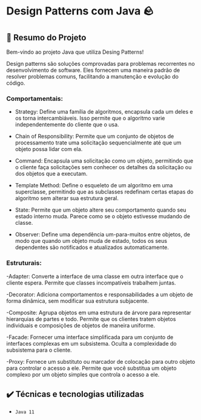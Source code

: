 # Design Patterns com Java 🪨

## 📜 Resumo do Projeto
Bem-vindo ao projeto Java que utiliza Desing Patterns!

Design patterns são soluções comprovadas para problemas recorrentes no desenvolvimento de software. Eles fornecem uma maneira padrão de resolver problemas comuns, facilitando a manutenção e evolução do código.

###  Comportamentais:

- Strategy: Define uma família de algoritmos, encapsula cada um deles e os torna intercambiáveis. Isso permite que o algoritmo varie independentemente do cliente que o usa.

- Chain of Responsibility: Permite que um conjunto de objetos de processamento trate uma solicitação sequencialmente até que um objeto possa lidar com ela.

- Command: Encapsula uma solicitação como um objeto, permitindo que o cliente faça solicitações sem conhecer os detalhes da solicitação ou dos objetos que a executam.

- Template Method: Define o esqueleto de um algoritmo em uma superclasse, permitindo que as subclasses redefinam certas etapas do algoritmo sem alterar sua estrutura geral.

- State: Permite que um objeto altere seu comportamento quando seu estado interno muda. Parece como se o objeto estivesse mudando de classe.

- Observer: Define uma dependência um-para-muitos entre objetos, de modo que quando um objeto muda de estado, todos os seus dependentes são notificados e atualizados automaticamente.

### Estruturais:

-Adapter: Converte a interface de uma classe em outra interface que o cliente espera. Permite que classes incompatíveis trabalhem juntas.

-Decorator: Adiciona comportamentos e responsabilidades a um objeto de forma dinâmica, sem modificar sua estrutura subjacente.

-Composite: Agrupa objetos em uma estrutura de árvore para representar hierarquias de partes e todo. Permite que os clientes tratem objetos individuais e composições de objetos de maneira uniforme.

-Facade: Fornecer uma interface simplificada para um conjunto de interfaces complexas em um subsistema. Oculta a complexidade do subsistema para o cliente.

-Proxy: Fornece um substituto ou marcador de colocação para outro objeto para controlar o acesso a ele. Permite que você substitua um objeto complexo por um objeto simples que controla o acesso a ele.

## ✔️ Técnicas e tecnologias utilizadas

- ``Java 11``
